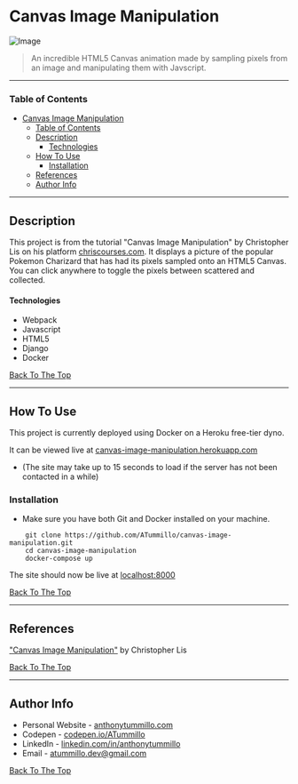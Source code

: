 # Canvas Image Manipulation

![Image](https://drive.google.com/uc?export=view&id=17gyWC7qJnZz65wxHaiiegF-_o9bAFjab)

> An incredible HTML5 Canvas animation made by sampling pixels from an image and manipulating them with Javscript.

---

### Table of Contents

- [Canvas Image Manipulation](#canvas-image-manipulation)
    - [Table of Contents](#table-of-contents)
  - [Description](#description)
      - [Technologies](#technologies)
  - [How To Use](#how-to-use)
    - [Installation](#installation)
  - [References](#references)
  - [Author Info](#author-info)

---

## Description

This project is from the tutorial "Canvas Image Manipulation" by Christopher Lis on his platform [chriscourses.com](https://chriscourses.com/). It displays a picture of the popular Pokemon Charizard that has had its pixels sampled onto an HTML5 Canvas. You can click anywhere to toggle the pixels between scattered and collected.

#### Technologies

- Webpack
- Javascript
- HTML5
- Django
- Docker

[Back To The Top](#canvas-image-manipulation)

---

## How To Use

This project is currently deployed using Docker on a Heroku free-tier dyno.

It can be viewed live at [canvas-image-manipulation.herokuapp.com](https://canvas-image-manipulation.herokuapp.com/)
- (The site may take up to 15 seconds to load if the server has not been contacted in a while)

### Installation
- Make sure you have both Git and Docker installed on your machine.
```unix
    git clone https://github.com/ATummillo/canvas-image-manipulation.git
    cd canvas-image-manipulation
    docker-compose up
```
The site should now be live at [localhost:8000](http://localhost:8000)

[Back To The Top](#canvas-image-manipulation)

---

## References

["Canvas Image Manipulation"](https://chriscourses.com/courses/image-manipulation/) by Christopher Lis

[Back To The Top](#canvas-image-manipulation)

---

## Author Info

- Personal Website - [anthonytummillo.com](https://anthonytummillo.com)
- Codepen - [codepen.io/ATummillo](https://codepen.io/ATummillo/)
- LinkedIn - [linkedin.com/in/anthonytummillo](https://www.linkedin.com/in/anthonytummillo/)
- Email - atummillo.dev@gmail.com

[Back To The Top](#canvas-image-manipulation)